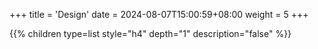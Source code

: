 +++
title = 'Design'
date = 2024-08-07T15:00:59+08:00
weight = 5
+++


{{% children type=list style="h4" depth="1" description="false" %}}